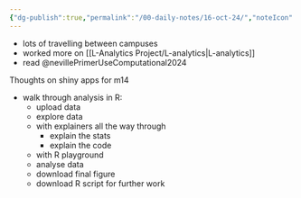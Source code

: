 ```yaml
---
{"dg-publish":true,"permalink":"/00-daily-notes/16-oct-24/","noteIcon":""}
---
```


- lots of travelling between campuses
- worked more on [[L-Analytics Project/L-analytics\|L-analytics]]
- read @nevillePrimerUseComputational2024

Thoughts on shiny apps for m14
- walk through analysis in R:
	- upload data
	- explore data
	- with explainers all the way through
		- explain the stats
		- explain the code
	- with R playground
	- analyse data
	- download final figure
	- download R script for further work

